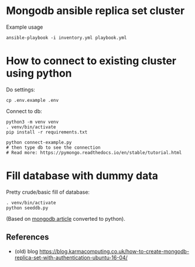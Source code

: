 # Mongodb ansible replica set cluster

Example usage
```
ansible-playbook -i inventory.yml playbook.yml
```

# How to connect to existing cluster using python

Do settings:
```
cp .env.example .env
```

Connect to db:
```
python3 -m venv venv
. venv/bin/activate
pip install -r requirements.txt

python connect-example.py
# then type db to see the connection
# Read more: https://pymongo.readthedocs.io/en/stable/tutorial.html
```

# Fill database with dummy data

Pretty crude/basic fill of database:
```
. venv/bin/activate
python seeddb.py
```

(Based on [mongodb article](https://www.mongodb.com/developer/how-to/seed-database-with-fake-data/)
converted to python).


## References

- (old) blog https://blog.karmacomputing.co.uk/how-to-create-mongodb-replica-set-with-authentication-ubuntu-16-04/

